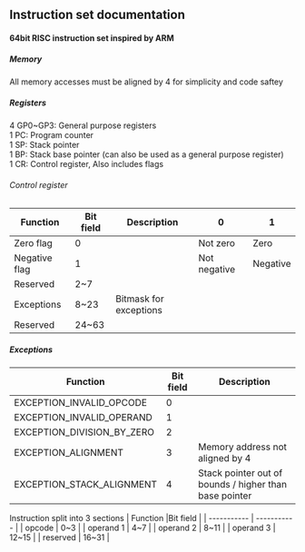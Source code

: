 ## Instruction set documentation

#### 64bit RISC instruction set inspired by ARM
##### Memory
All memory accesses must be aligned by 4 for simplicity and code saftey
##### Registers
4 GP0~GP3: General purpose registers\
1 PC: Program counter\
1 SP: Stack pointer\
1 BP: Stack base pointer (can also be used as a general purpose register)\
1 CR: Control register, Also includes flags

###### Control register
| Function      |Bit field      | Description   | 0             | 1             |
| -----------   | -----------   | -----------   | -----------   | -----------   |
| Zero flag     | 0             |               | Not zero      | Zero       |
| Negative flag | 1             |               | Not negative  | Negative      |
| Reserved      | 2~7           | 
| Exceptions    | 8~23          | Bitmask for exceptions|
| Reserved      | 24~63         | 

##### Exceptions
| Function                      |Bit field      | Description   |
| -----------                   | -----------   | -----------   |
| EXCEPTION_INVALID_OPCODE      | 0             |
| EXCEPTION_INVALID_OPERAND     | 1             |
| EXCEPTION_DIVISION_BY_ZERO    | 2             |
| EXCEPTION_ALIGNMENT           | 3             | Memory address not aligned by 4|
|EXCEPTION_STACK_ALIGNMENT      | 4             | Stack pointer out of bounds / higher than base pointer|


Instruction split into 3 sections
| Function      |Bit field |
| -----------   | ----------- |
| opcode        | 0~3      |
| operand 1     | 4~7        |
| operand 2     | 8~11        |
| operand 3     | 12~15        |
| reserved      | 16~31        |